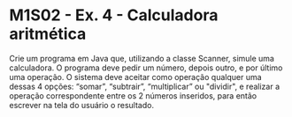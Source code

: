 # M1S02 - Ex. 4 - Calculadora aritmética
Crie um programa em Java que, utilizando a classe Scanner, simule uma calculadora. O programa deve pedir um número, depois outro, e por último uma operação. O sistema deve aceitar como operação qualquer uma dessas 4 opções: “somar”, “subtrair”, “multiplicar” ou "dividir", e realizar a operação correspondente entre os 2 números inseridos, para então escrever na tela do usuário o resultado.
